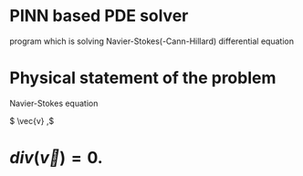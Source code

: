 # PINN based PDE solver
program which is solving Navier-Stokes(-Cann-Hillard) differential equation

# Physical statement of the problem
Navier-Stokes equation

$  \vec{v} ,$
# $div(\vec{v}) = 0.$

